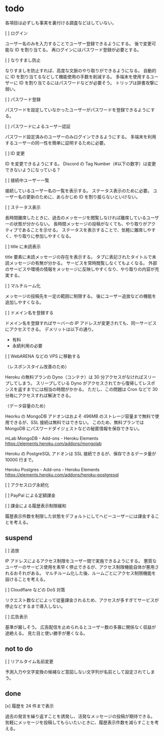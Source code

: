 # todo

各項目は必ずしも事実を裏付ける調査などはしていない。

[ ] ログイン

ユーザー名のみを入力することでユーザー登録できるようにする。
後で変更可能な ID を割り当てる。
再ログインにはパスワード登録が必要とする。

[ ] なりすまし防止

なりすましを防止すれば、高度な文脈のやり取りができるようになる。
自動的に ID を割り当てるなどして機能使用の手数を削減する。
多端末を使用するユーザーに ID を割り当てるにはパスワードなどが必要そう。
トリップは辞書攻撃に弱い。

[ ] パスワード登録

パスワードを設定していなかったユーザーがパスワードを登録できるようにする。

[ ] パスワードによるユーザー認証

パスワード設定済みのユーザーのみログインできるようにする。
多端末を利用するユーザーの同一性を簡単に証明するために必要。

[ ] ID 変更

ID を変更できるようにする。
Discord の Tag Number（#以下の数字）は変更できないようになっている？

[ ] 接続中ユーザー一覧

接続しているユーザー名の一覧を表示する。
ステータス表示のために必要。
ユーザー名の更新のために、あらかじめ ID を割り振らないといけない。

[ ] ステータス表示

長時間離席したときに、過去のメッセージを閲覧しなければ離席しているユーザーの状態が分からない。
長時間メッセージの投稿がなくても、やり取りがアクティブであることを示せる。
ステータスを表示することで、気軽に離席しやすく、やり取りに参加しやすくなる。

[ ] title に未読表示

title 要素に未読メッセージの存在を表示する。
タブに表記されたタイトルで未読メッセージの有無が分かる。
サービスを常時閲覧しなくてもよくなる。
外部のサービスや環境の情報をメッセージに反映しやすくなり、やり取りの内容が充実する。

[ ] マルチルーム化

メッセージの投稿先を一定の範囲に制限する。
後にユーザー追放などの機能を追加しやすくなる。

[ ] ドメイン名を登録する

ドメイン名を登録すればサーバーの IP アドレスが変更されても、同一サービスにアクセスできる。
デメリットは以下の通り。

- 有料
- 永続利用の必要

[ ] WebARENA などの VPS に移動する

（レスポンスタイム改善のため）

Heroku の無料ブランの Dyno（コンテナ）は 30 分アクセスがなければスリープしてしまう。
スリープしている Dyno がアクセスされてから復帰してレスポンスを返すまでには相当の時間がかかる。
ただし、この問題は Cron などで 30 分毎にアクセスすれば解決できる。

（データ容量のため）

Heorku の MongoDB アドオンはおよそ 496MB のストレージ容量まで無料で使用できるが、SSL 接続は無料ではできない。
このため、無料プランでは MongoDB にパスワードダイジェストなどの秘匿情報を保存できない。

mLab MongoDB - Add-ons - Heroku Elements
https://elements.heroku.com/addons/mongolab

Heroku の PostgreSQL アドオンは SSL 接続できるが、保存できるデータ量が 10000 行まで。

Heroku Postgres - Add-ons - Heroku Elements
https://elements.heroku.com/addons/heroku-postgresql

[ ] アクセスログ永続化

[ ] PayPal による定額課金

[ ] 課金による履歴表示制限緩和

履歴表示件数を制限した状態をデフォルトにしてヘビーユーザーには課金することを考える。

## suspend

[ ] 追放

IP アドレスによるアクセス制限をユーザー間で実施できるようにする。
悪質なユーザーのサービス使用を素早く停止できるが、アクセス制限機能自体が悪用されるおそれがある。
マルチルーム化した後、ルームごとにアクセス制限機能を設けることを考える。

[ ] Cloudflare などの DoS 対策

リクエスト数などによって従量課金されるため、アクセスが多すぎてサービスが停止などするまで導入しない。

[ ] 広告表示

基準が厳しそう。
広告配信を止められるとユーザー数の多寡に関係なく収益が途絶える。
見た目と使い勝手が悪くなる。

## not to do

[ ] リアルタイム名前変更

予測入力や文字変換の候補など意図しない文字列が名前として設定されてしまう。

## done

[x] 履歴を 24 件まで表示

過去の発言を繰り返すことを誘発し、活発なメッセージの投稿が期待できる。
気軽にメッセージを投稿してもらいたいときに、履歴表示件数を減らすことを考える。
